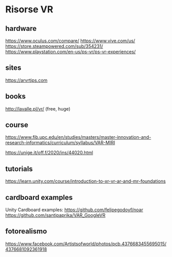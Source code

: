 # Risorse VR

## hardware
https://www.oculus.com/compare/
https://www.vive.com/us/
https://store.steampowered.com/sub/354231/
https://www.playstation.com/en-us/ps-vr/ps-vr-experiences/

## sites
https://arvrtips.com

## books
http://lavalle.pl/vr/ (free, huge)

## course
https://www.fib.upc.edu/en/studies/masters/master-innovation-and-research-informatics/curriculum/syllabus/VAR-MIRI

https://unige.it/off.f/2020/ins/44020.html


## tutorials
https://learn.unity.com/course/introduction-to-xr-vr-ar-and-mr-foundations

## cardboard examples
Unity Cardboard examples:
https://github.com/felipegodoyf/noar
https://github.com/santipaprika/VAR_GoogleVR

## fotorealismo
https://www.facebook.com/Artistsofworld/photos/pcb.4376683455695015/4376681092361918

